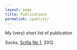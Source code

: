 ```yaml
---
layout: page
title: Publications
permalink: /publist/
---
```


My (very) short list of publication

Socks, [Scifia No 1], 2012.



[Scifia No 1]: http://www.amazon.com/Scifia-No-1-Adam-Sprague-ebook/dp/B008HQEKS2



 